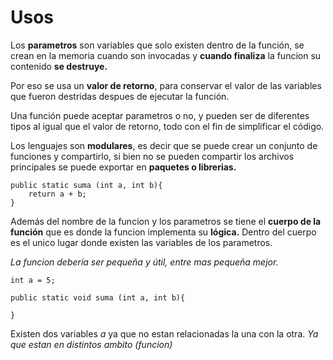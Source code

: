 # Usos

Los **parametros** son variables que solo existen dentro de la función, se crean en la memoria cuando son invocadas y **cuando finaliza** la funcion su contenido **se destruye.**

Por eso se usa un **valor de retorno**, para conservar el valor de las variables que fueron destridas despues de ejecutar la función.

Una función puede aceptar parametros o no, y pueden ser de diferentes tipos al igual que el valor de retorno, todo con el fin de simplificar el código.

Los lenguajes son **modulares**, es decir que se puede crear un conjunto de funciones y compartirlo, si bien no se pueden compartir los archivos principales se puede exportar en **paquetes o librerias.**


    public static suma (int a, int b){
        return a + b;
    }
    
Además del nombre de la funcion y los parametros se tiene el **cuerpo de la función** que es donde la funcion implementa su **lógica.** Dentro del cuerpo es el unico lugar donde existen las variables de los parametros.

*La funcion debería ser pequeña y útil, entre mas pequeña mejor.*

    int a = 5;
    
    public static void suma (int a, int b){
        
    }

Existen dos variables *a* ya que no estan relacionadas la una con la otra. *Ya que estan en distintos ambito (funcion)*
